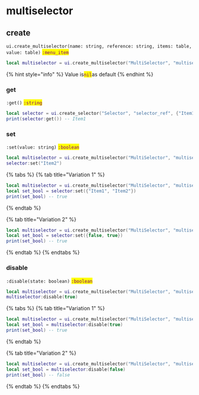 # multiselector

## create

`ui.create_multiselector(name: string, reference: string, items: table, value: table)` <mark style="color:purple;">`:menu_item`</mark>

```lua
local multiselector = ui.create_multiselector("MultiSelector", "multiselector_ref", {"Item1", "Item2"})
```

{% hint style="info" %}
Value is<mark style="color:purple;">`nil`</mark>as default
{% endhint %}

### get

`:get()` <mark style="color:purple;">`:string`</mark>

```lua
local selector = ui.create_selector("Selector", "selector_ref", {"Item1", "Item2"})
print(selector:get()) -- Item1
```

### set

`:set(value: string)` <mark style="color:purple;">`:boolean`</mark>

```lua
local multiselector = ui.create_multiselector("MultiSelector", "multiselector_ref", {"Item1", "Item2"})
selector:set("Item2")
```

{% tabs %}
{% tab title="Variation 1" %}
```lua
local multiselector = ui.create_multiselector("MultiSelector", "multiselector_ref", {"Item1", "Item2"})
local set_bool = selector:set({"Item1", "Item2"})
print(set_bool) -- true
```
{% endtab %}

{% tab title="Variation 2" %}
```lua
local multiselector = ui.create_multiselector("MultiSelector", "multiselector_ref", {"Item1", "Item2"})
local set_bool = selector:set({false, true})
print(set_bool) -- true
```
{% endtab %}
{% endtabs %}

### disable

`:disable(state: boolean)` <mark style="color:purple;">`:boolean`</mark>

```lua
local multiselector = ui.create_multiselector("MultiSelector", "multiselector_ref", {"Item1", "Item2"})
multiselector:disable(true)
```

{% tabs %}
{% tab title="Variation 1" %}
```lua
local multiselector = ui.create_multiselector("MultiSelector", "multiselector_ref", {"Item1", "Item2"})
local set_bool = multiselector:disable(true)
print(set_bool) -- true
```
{% endtab %}

{% tab title="Variation 2" %}
```lua
local multiselector = ui.create_multiselector("MultiSelector", "multiselector_ref", {"Item1", "Item2"})
local set_bool = multiselector:disable(false)
print(set_bool) -- false
```
{% endtab %}
{% endtabs %}
